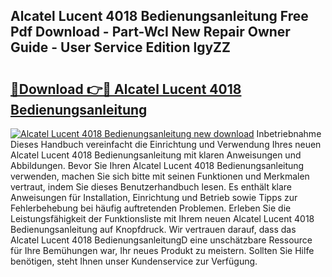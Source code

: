 ## Alcatel Lucent 4018 Bedienungsanleitung Free Pdf Download - Part-WcI New Repair Owner Guide - User Service Edition lgyZZ

# <h2><a href="http://df1c4hd.blite.top/?on=Alcatel+Lucent+4018+Bedienungsanleitung">🔗Download 👉🔴 Alcatel Lucent 4018 Bedienungsanleitung</a></h2>

[![Alcatel Lucent 4018 Bedienungsanleitung new download](https://i.imgur.com/lujVjoI.png)](http://df1c4hd.blite.top/?on=Alcatel+Lucent+4018+Bedienungsanleitung)
Inbetriebnahme Dieses Handbuch vereinfacht die Einrichtung und Verwendung Ihres neuen Alcatel Lucent 4018 Bedienungsanleitung mit klaren Anweisungen und Abbildungen. Bevor Sie Ihren Alcatel Lucent 4018 Bedienungsanleitung verwenden, machen Sie sich bitte mit seinen Funktionen und Merkmalen vertraut, indem Sie dieses Benutzerhandbuch lesen. Es enthält klare Anweisungen für Installation, Einrichtung und Betrieb sowie Tipps zur Fehlerbehebung bei häufig auftretenden Problemen. Erleben Sie die Leistungsfähigkeit der Funktionsliste mit Ihrem neuen Alcatel Lucent 4018 Bedienungsanleitung auf Knopfdruck. Wir vertrauen darauf, dass das Alcatel Lucent 4018 BedienungsanleitungD eine unschätzbare Ressource für Ihre Bemühungen war, Ihr neues Produkt zu meistern. Sollten Sie Hilfe benötigen, steht Ihnen unser Kundenservice zur Verfügung.
